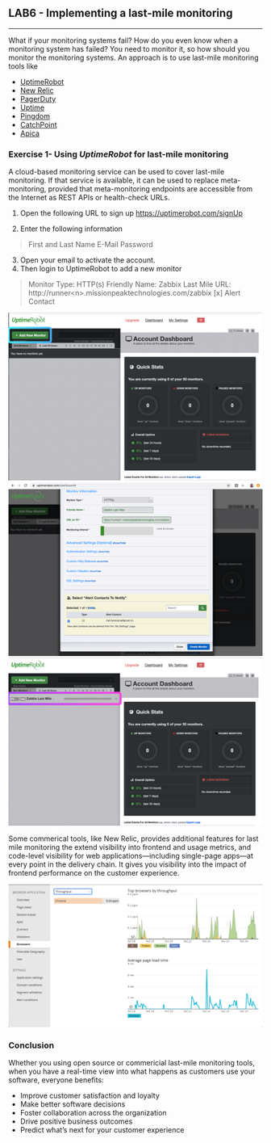 ## LAB6 - Implementing a last-mile monitoring
---

What if your monitoring systems fail? How do you even know when a monitoring system has failed? You need to monitor it, so how should you monitor the monitoring systems. An approach is to use last-mile monitoring tools like

* [UptimeRobot](https://uptimerobot.com/)
* [New Relic](https://newrelic.com/signup?trial=apm)
* [PagerDuty](https://www.pagerduty.com)
* [Uptime](https://uptime.com)
* [Pingdom](https://www.pingdom.com/sign-up/)
* [CatchPoint](https://www.catchpoint.com)
* [Apica](https://resources.apicasystems.com/trial)


### Exercise 1- Using *UptimeRobot* for last-mile monitoring

A cloud-based monitoring service can be used to cover last-mile monitoring. If that service is available, it can be used to replace meta-monitoring, provided that meta-monitoring endpoints are accessible from the Internet as REST APIs or health-check URLs.

1. Open the following URL to sign up
https://uptimerobot.com/signUp

2. Enter the following information

> First and Last Name
> E-Mail
> Password

3. Open your email to activate the account.
4. Then login to UptimeRobot to add a new monitor

> Monitor Type: HTTP(s)
> Friendly Name: Zabbix Last Mile
> URL: http://runner\<n\>.missionpeaktechnologies.com/zabbix
> [x] Alert Contact

![UptimeRobot](images/uptimerobot-last-mile-1.png)
![UptimeRobot](images/uptimerobot-last-mile-2.png)
![UptimeRobot](images/uptimerobot-last-mile-3.png)

Some commerical tools, like New Relic, provides additional features for last mile monitoring the extend visibility into frontend and usage metrics, and code-level visibility for web applications—including single-page apps—at every point in the delivery chain. It gives you visibility into the impact of frontend performance on the customer experience. 

![New Relic](images/newrelic-last-mile-1.png)

### Conclusion

Whether you using open source or commericial last-mile monitoring tools, when you have a real-time view into what happens as customers use your software, everyone benefits:

* Improve customer satisfaction and loyalty
* Make better software decisions 
* Foster collaboration across the organization
* Drive positive business outcomes
* Predict what’s next for your customer experience